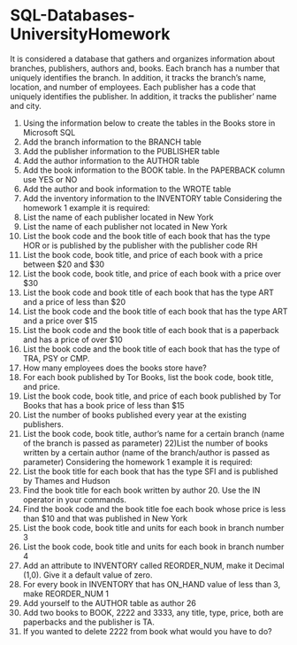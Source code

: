 # SQL-Databases-UniversityHomework

It is considered a database that gathers and organizes information about branches,
publishers, authors and, books. Each branch has a number that uniquely identifies the
branch. In addition, it tracks the branch’s name, location, and number of employees. Each
publisher has a code that uniquely identifies the publisher. In addition, it tracks the
publisher’ name and city.
1) Using the information below to create the tables in the Books store in Microsoft SQL
2) Add the branch information to the BRANCH table
3) Add the publisher information to the PUBLISHER table
4) Add the author information to the AUTHOR table
5) Add the book information to the BOOK table. In the PAPERBACK column use YES
or NO
6) Add the author and book information to the WROTE table
7) Add the inventory information to the INVENTORY table
Considering the homework 1 example it is required:
8) List the name of each publisher located in New York
9) List the name of each publisher not located in New York
10) List the book code and the book title of each book that has the type HOR or is
published by the publisher with the publisher code RH
11) List the book code, book title, and price of each book with a price between $20 and
$30
12) List the book code, book title, and price of each book with a price over $30
13) List the book code and book title of each book that has the type ART and a price of
less than $20
14) List the book code and the book title of each book that has the type ART and a price
over $15
15) List the book code and the book title of each book that is a paperback and has a price
of over $10
16) List the book code and the book title of each book that has the type of TRA, PSY or
CMP. 
17) How many employees does the books store have?
18) For each book published by Tor Books, list the book code, book title, and price.
19) List the book code, book title, and price of each book published by Tor Books that
has a book price of less than $15
20) List the number of books published every year at the existing publishers.
21) List the book code, book title, author’s name for a certain branch (name of the branch is passed as parameter)
22)List the number of books written by a certain author (name of the branch/author is passed as parameter)
Considering the homework 1 example it is required:
23) List the book title for each book that has the type SFI and is published by Thames and
Hudson
24) Find the book title for each book written by author 20. Use the IN operator in your
commands.
25) Find the book code and the book title foe each book whose price is less than $10 and
that was published in New York
26) List the book code, book title and units for each book in branch number 3
27) List the book code, book title and units for each book in branch number 4
28) Add an attribute to INVENTORY called REORDER_NUM, make it Decimal (1,0).
Give it a default value of zero.
29) For every book in INVENTORY that has ON_HAND value of less than 3, make
REORDER_NUM 1
30) Add yourself to the AUTHOR table as author 26
31) Add two books to BOOK, 2222 and 3333, any title, type, price, both are paperbacks
and the publisher is TA.
32) If you wanted to delete 2222 from book what would you have to do?
